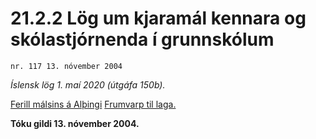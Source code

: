 # 21.2.2 Lög um kjaramál kennara og skólastjórnenda í grunnskólum

`nr. 117 13. nóvember 2004`

_Íslensk lög 1. maí 2020 (útgáfa 150b)._

[Ferill málsins á Alþingi](https://www.althingi.is/thingstorf/thingmalalistar-eftir-thingum/ferill/?ltg=131&mnr=318)
[Frumvarp til laga.](https://www.althingi.is/altext/131/s/0347.html)

**Tóku gildi 13. nóvember 2004.**


